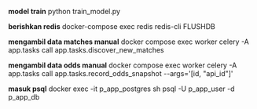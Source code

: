 **model train**
python train_model.py

**berishkan redis**
docker-compose exec redis redis-cli FLUSHDB

**mengambil data matches manual**
docker compose exec worker celery -A app.tasks call app.tasks.discover_new_matches

**mengambil data odds manual**
docker compose exec worker celery -A app.tasks call app.tasks.record_odds_snapshot --args='[id, "api_id"]'

**masuk psql**
docker exec -it p_app_postgres sh
psql -U p_app_user -d p_app_db